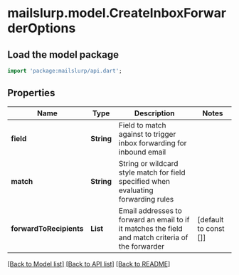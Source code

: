 # mailslurp.model.CreateInboxForwarderOptions

## Load the model package
```dart
import 'package:mailslurp/api.dart';
```

## Properties
Name | Type | Description | Notes
------------ | ------------- | ------------- | -------------
**field** | **String** | Field to match against to trigger inbox forwarding for inbound email | 
**match** | **String** | String or wildcard style match for field specified when evaluating forwarding rules | 
**forwardToRecipients** | **List<String>** | Email addresses to forward an email to if it matches the field and match criteria of the forwarder | [default to const []]

[[Back to Model list]](../README#documentation-for-models) [[Back to API list]](../README#documentation-for-api-endpoints) [[Back to README]](../README)


